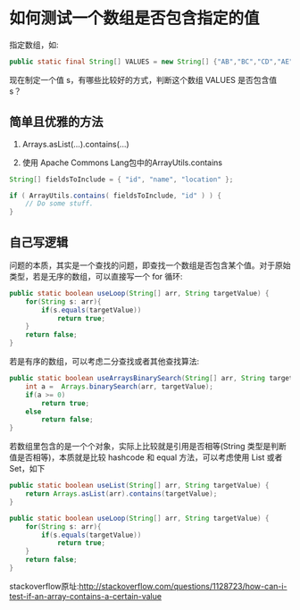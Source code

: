 # 如何测试一个数组是否包含指定的值

指定数组，如:

```java
public static final String[] VALUES = new String[] {"AB","BC","CD","AE"};
```

现在制定一个值 s，有哪些比较好的方式，判断这个数组 VALUES 是否包含值 s？

## 简单且优雅的方法

1. Arrays.asList(...).contains(...)

2. 使用 Apache Commons Lang包中的ArrayUtils.contains

```java
String[] fieldsToInclude = { "id", "name", "location" };

if ( ArrayUtils.contains( fieldsToInclude, "id" ) ) {
    // Do some stuff.
}
```

## 自己写逻辑

问题的本质，其实是一个查找的问题，即查找一个数组是否包含某个值。对于原始类型，若是无序的数组，可以直接写一个 for 循环:

```java
public static boolean useLoop(String[] arr, String targetValue) {
    for(String s: arr){
        if(s.equals(targetValue))
            return true;
    }
    return false;
}
```

若是有序的数组，可以考虑二分查找或者其他查找算法:

```java
public static boolean useArraysBinarySearch(String[] arr, String targetValue) { 
    int a =  Arrays.binarySearch(arr, targetValue);
    if(a >= 0)
        return true;
    else
        return false;
}
```

若数组里包含的是一个个对象，实际上比较就是引用是否相等(String 类型是判断 值是否相等)，本质就是比较 hashcode 和 equal 方法，可以考虑使用 List 或者 Set，如下

```java
public static boolean useList(String[] arr, String targetValue) {
    return Arrays.asList(arr).contains(targetValue);
}
```

```java
public static boolean useLoop(String[] arr, String targetValue) {
    for(String s: arr){
        if(s.equals(targetValue))
            return true;
    }
    return false;
}
```

stackoverflow原址:<http://stackoverflow.com/questions/1128723/how-can-i-test-if-an-array-contains-a-certain-value>
